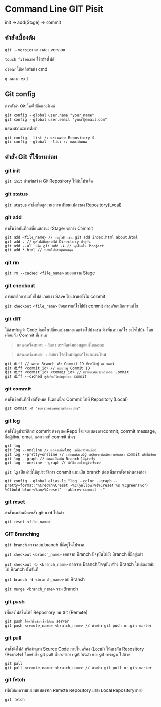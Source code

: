 # Command Line GIT Pisit

init -> add(Stage) -> commit


## คำสั่งเบื้องต้น

`git --version` ตรวจสอบ version

`touch filename` ใช้สร้างไฟล์

`clear` ใช้เคลียร์หน้า cmd

`q` กดออก exit

## Git config

การตั้งค่า Git โดยใส่ชื่อและอีเมล์

```
git config --global user.name "your_name"
git config --global user.email "your@email.com"
```
แสดงสถานะการตั้งค่า
```
git config --list // แสดงเฉพาะ Repository นี้
git config --global --list // แสดงทั้งหมด
```

## คำสั่ง Git ที่ใช้งานบ่อย

### git init

`git init` สำหรับสร้าง Git Repository ให้กับโปรเจ็ค

### git status
`git status` คำสั่งเพื่อดูสถานะการเปลี่ยนแปลงของ Repository(Local)

### git add

คำสั่งเพื่อบันทึกเปลี่ยนสถานะ (Stage) รอการ Commit

```
git add <file_name> // ระบุไฟล์ เช่น git add index.html about.html
git add . // ทุกไฟล์ที่อยู่ภายใต้ Directory ปัจจุบัน
git add --all หรือ git add -A // ทุกไฟล์ใน Project
git add *.html // หลายไฟล์ระบุนามสกุล
```

### git rm

`git rm --cached <file_name>`  ลบออกจาก Stage 

### git checkout
การยกเลิกการแก้ไขไฟล์ เวลาเรา Save ไปแล้วแต่ยังไม่ commit 

`git checkout <file_name>`  ย้อนการแก้ไขไปยัง commit ล่าสุด/ยกเลิกการแก้ไข

### git diff
ใช้สำหรับดูว่า Code มีอะไรเปลี่ยนแปลงและแตกต่างไปบ้างเช่น มี เพิ่ม ลบ แก้ไข อะไรไปบ้าง โดยเทียบกับ Commit ที่ผ่านมา
> แสดงเครื่องหมาย - สีแดง บรรทัดเดิมก่อนถูกแก้ไขและลบ

> แสดงเครื่องหมาย + สัเขียว โค้ดใหม่ที่ถูกแก้ไขและเพิ่มใหม่
```
git diff // เฉพาะ Branch หรือ Commit ID ที่เราใช้อยู่ ณ ขณะนี้
git diff <commit_id> // แบบระบุ Commit ID 
git diff <commit_id> <commit_id> // เปรียบเทียบระหว่างสอง Commit
git diff --cached ดูสิ่งที่แก้ไขล่าสุดก่อน commit
``` 
 

### git commit
คำสั่งเพื่อบันทึกไฟล์ทั้งหมด ขั้นตอนนี้จะ Commit ไปที่ Repository (Local) 
```
git commit -m "ข้อความอธิบายการเปลี่ยนแปลง"
```

### git log
คำสั่งใช้ดูประวัติการ commit ต่างๆ ของRepo โดยจะแสดง เลขcommit, commit message, ชื่อผู้เขียน, email, และเวลาที่ commit นั้นๆ
```
git log
git log --oneline // แสดงแต่ละlog เหลือบรรทัดเดียว
git log --pretty=oneline // แสดงแต่ละlog เหลือบรรทัดเดียว แต่แสดง commit เต็มไม่ซ่อน 
git log --graph // แสดงเป็นเส้น Branch ให้ดูง่ายขึ้น
git log --oneline --graph // ถ้าใช้แบบนี้จะดูง่ายขึ้นมาก
```
`git lg` เป็นคำสั่งใช้ดูประวัติการ commit แบบเป็น branch ต้องเพิ่มการตั้งค่าด้านล่างก่อน

```
git config --global alias.lg "log --color --graph --pretty=format:'%Cred%h%Creset -%C(yellow)%d%Creset %s %Cgreen(%cr) %C(bold blue)<%an>%Creset' --abbrev-commit --"
```

### git reset
คำสั่งยกเลิกเมื่อเราสั่ง git add ไปแล้ว
```
git reset <file_name>
```

### GIT Branching 

`git branch`  ตรวจสอบ branch ที่มีอยู่ในโปรเจค

`git checkout <branch_name>` ออกจาก Branch ปัจจุบันไปยัง Branch ที่มีอยู่แล้ว

`git checkout -b <branch_name>` ออกจาก Branch ปัจจุบัน สร้าง Branch ใหม่และสลับไป Branch นั้นทันที

`git branch -d <branch_name>` ลบ Branch

`git merge <branch_name>` รวม Branch

### git push
เพื่อส่งไฟล์ขึ้นไปที่ Repository บน Git (Remote)
```
git push โค้ดที่พึ่งเขียนขึ้นไปบน server
git push <remote_name> <branch_name> // ตัวอย่าง git push origin master
```

### git pull
คำสั่งดึงไฟล์ หรืออัพเดท Source Code ภายในเครื่อง (Local) ให้ตรงกับ Repository (Remote) โดยคำสั่ง git pull นั้นจะทำการ git fetch และ git merge ไปด้วย
```
git pull
git pull <remote_name> <branch_name> // ตัวอย่าง git pull origin master
```

### git fetch
เพื่อใช้ดึงความเปลี่ยนแปลงจาก Remote Repository มายัง Local  Repositoryมายัง
```
git fetch
```


